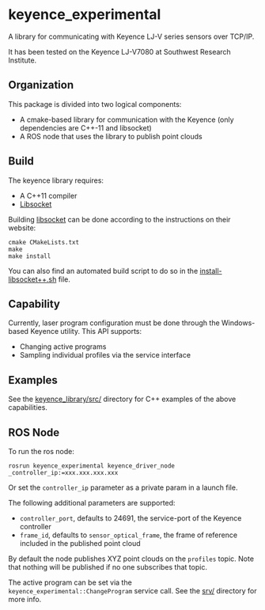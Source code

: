 # keyence_experimental
A library for communicating with Keyence LJ-V series sensors over TCP/IP. 

It has been tested on the Keyence LJ-V7080 at Southwest Research Institute.

## Organization
This package is divided into two logical components:
 - A cmake-based library for communication with the Keyence (only dependencies are C++-11 and libsocket)
 - A ROS node that uses the library to publish point clouds

## Build
The keyence library requires:
 - A C++11 compiler
 - [Libsocket](https://github.com/dermesser/libsocket)

Building [libsocket](https://github.com/dermesser/libsocket) can be done according to the instructions on their website:

```
cmake CMakeLists.txt
make
make install
```

You can also find an automated build script to do so in the [install-libsocket++.sh](install-libsocket++.sh) file.

## Capability
Currently, laser program configuration must be done through the Windows-based Keyence utility. This API supports:
  - Changing active programs
  - Sampling individual profiles via the service interface

## Examples

See the [keyence_library/src/](keyence_library/src/) directory for C++ examples of the above capabilities.

## ROS Node
To run the ros node:
```
rosrun keyence_experimental keyence_driver_node _controller_ip:=xxx.xxx.xxx.xxx
```

Or set the `controller_ip` parameter as a private param in a launch file.

The following additional parameters are supported:
  - `controller_port`, defaults to 24691, the service-port of the Keyence controller
  - `frame_id`, defaults to `sensor_optical_frame`, the frame of reference included in the published point cloud

By default the node publishes XYZ point clouds on the `profiles` topic. Note that nothing will be published if
no one subscribes that topic.

The active program can be set via the `keyence_experimental::ChangeProgram` service call. See the [srv/](srv/) directory for more info.
